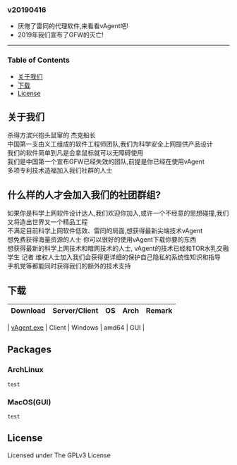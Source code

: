 
### v20190416

* 厌倦了雷同的代理软件,来看看vAgent吧!
* 2019年我们宣布了GFW的灭亡!

---

### Table of Contents

* [关于我们](#关于我们)
* [下载](#下载)
* [License](#license)

## 关于我们

杀得方滨兴抱头鼠窜的 杰克船长<br/>
中国第一支由义工组成的软件工程师团队,我们为科学安全上网提供产品设计<br/>
我们的软件简单到凡是会拿鼠标就可以无障碍使用<br/>
我们是中国第一个宣布GFW已经失效的团队,前提是你已经在使用vAgent<br/>
多项专利技术造福加入我们社群的人士<br/>

## 什么样的人才会加入我们的社团群组?

如果你是科学上网软件设计达人,我们欢迎你加入,或许一个不经意的思想碰撞,我们又将造出世界又一个精品工程<br/>
不满足目前科学上网软件低效、雷同的局面,想获得最新尖端技术vAgent<br/>
想免费获得海量资源的人士 你可以很好的使用vAgent下载你要的东西<br/>
想获得最新的科学上网技术和暗网技术的人士, vAgent的技术已经和TOR水乳交融<br/>
学生 记者 维权人士加入我们会获得更详细的保护自己隐私的系统性知识和指导<br/>
手机党等都能同时获得我们的额外的技术支持<br/>

## 下载

| Download | Server/Client | OS | Arch | Remark |
| --- | --- | --- | --- | --- |

| [vAgent.exe](https://t.me/everythingjustbegin/225) | Client | Windows | amd64 | GUI |



## Packages

### ArchLinux

```
test
```

### MacOS(GUI)

```
test
```



## License

Licensed under The GPLv3 License
